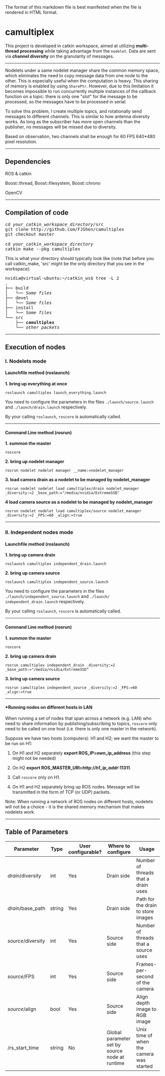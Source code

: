 The format of this markdown file is best manifested when the file is rendered in HTML format.

# camultiplex
This project is developed in catkin workspace, aimed at utilizing **multi-thread processing** while taking advantage from the `nodelet`. Data are sent via **channel diversity** on the granularity of messages. 

***

Nodelets under a same nodelet manager share the common memory space, which eliminates the need to copy message data from one node to the other. This is especially useful when the computation is heavy. This sharing of memory is enabled by using `SharePtr`. However, due to this limitation it becomes impossible to run concurrently multiple instances of the callback function on a topic: there is only one "slot" for the message to be processed, so the messages have to be processed in serial.

To solve this problem, I create multiple topics, and rotationally send messages to different channels. This is similar to how antenna diversity works. As long as the subscriber has more open channels than the publisher, no messages will be missed due to diversity.

Based on observation, two channels shall be enough for 60 FPS 640*480 pixel resolution.  

***
## Dependencies
ROS & catkin

Boost::thread, Boost::filesystem, Boost::chrono

OpenCV

***

## Compilation of code
<pre>
cd <i>your_catkin_workspace_directory</i>/src
git clone http://github.com/FJShen/camultiplex
git checkout master

cd <i>your_catkin_workspace_directory</i>
catkin_make --pkg camultiplex
</pre>

This is what your directory should typically look like (note that before you call catkin_make, 'src' might be the only directory that you see in the workspace):

<pre>
nvidia@virtual-ubuntu:~/catkin_ws$ tree -L 2
.
├── build
│   └── <i>Some files</i>
├── devel
│   └── <i>Some files</i>
├── install
│   └── <i>Some files</i>
└── src
    ├──<b> camultiplex </b>
    └──<i> other packets </i>
</pre>

***

## Execution of nodes

### I.  Nodelets mode
#### Launchfile method (roslaunch)
**1. bring up everything at once**
```
roslaunch camultiplex launch_everything.launch
```
You need to configure the parameters in the files ```./launch/source.launch``` and ```./launch/drain.launch``` respectively.

By your calling ```roslaunch```, ```roscore``` is automatically called.

---


#### Command Line method (rosrun)
**1. summon the master**
```
roscore
```
**2. bring up nodelet manager**
```
rosrun nodelet nodelet manager __name:=nodelet_manager
```
**3. load camera drain as a nodelet to be managed by nodelet_manager**

```
rosrun nodelet nodelet load camultiplex/drain nodelet_manager _diversity:=2 _base_path:="/media/nvidia/ExtremeSSD"
```

**4 load camera source as a nodelet to be managed by nodelet_manager**
```
rosrun nodelet nodelet load camultiplex/source nodelet_manager _diversity:=2 _FPS:=60 _align:=true
```
---
### II. Independent nodes mode
#### Launchfile method (roslaunch)
**1. bring up camera drain**

```
roslaunch camultiplex independent_drain.launch
```

**2. bring up camera source**

```
roslaunch camultiplex independent_source.launch
```

You need to configure the parameters in the files ```./launch/independent_source.launch``` and ```./launch/ independent_drain.launch``` respectively.

By your calling ```roslaunch```, ```roscore``` is automatically called.

---
#### Command Line method (rosrun)
**1. summon the master**
```
roscore
```

**2. bring up camera drain**

```
rosrun camultiplex independent_drain _diversity:=2 _base_path:="/media/nvidia/ExtremeSSD"
```

**3. bring up camera source**
```
rosrun camultiplex independent_source _diversity:=2 _FPS:=60 _align:=true
```
---

#### *Running nodes on different hosts in LAN
When running a set of nodes that span across a network (e.g. LAN) who need to share information by publishing/subscribing to topics, ```roscore``` only need to be called on one host (i.e. there is only one master in the network). 

Suppose we have two hosts (computers): H1 and H2; we want the master to be run on H1:

1. On H1 and H2 separately **export ROS_IP=own_ip_address** (this step might not be needed)

2. On H2 **export ROS_MASTER_URI=http://*h1_ip_addr*:11311**. 

3. Call ```roscore``` only on H1.

4. On H1 and H2 separately bring up ROS nodes. Message will be transmitted in the form of TCP (or UDP) packets. 

Note: When running a network of ROS nodes on different hosts, nodelets will not be a choice - it is the shared memory mechanism that makes nodelets work.  

***

## Table of Parameters
| Parameter        | Type   | User configurable? | Where to configure                              | Usage                                    |
|------------------|--------|--------------------|-------------------------------------------------|------------------------------------------|
| *drain*/diversity  | int    | Yes                | Drain side                                      | Number of threads that a drain uses      |
| *drain*/base_path  | string | Yes                | Drain side                                      | Path for the drain to store images       |
| *source*/diversity | int    | Yes                | Source side                                     | Number of threads that a source uses     |
| *source*/FPS       | int    | Yes                | Source side                                     | Frames-per-second of the camera          |
| *source*/align     | bool   | Yes                | Source side                                     | Align depth image to RGB image           |
| /rs_start_time   | string | No                 | Global parameter set by  source node at runtime | Unix time of when the camera was started |





